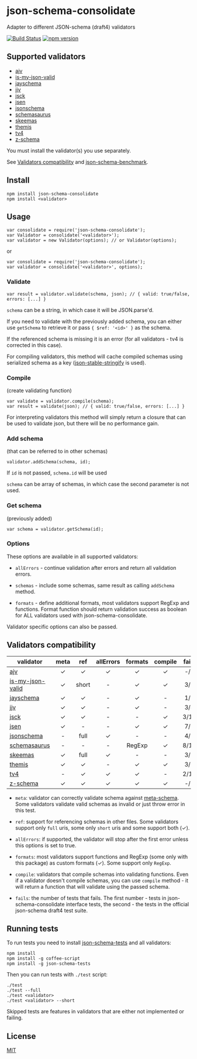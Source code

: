 # json-schema-consolidate

Adapter to different JSON-schema (draft4) validators

[![Build Status](https://travis-ci.org/epoberezkin/json-schema-consolidate.svg?branch=master)](https://travis-ci.org/epoberezkin/json-schema-consolidate)
[![npm version](https://badge.fury.io/js/json-schema-consolidate.svg)](http://badge.fury.io/js/json-schema-consolidate)

## Supported validators

- [ajv](https://github.com/epoberezkin/ajv)
- [is-my-json-valid](https://github.com/mafintosh/is-my-json-valid)
- [jayschema](https://github.com/natesilva/jayschema)
- [jjv](https://github.com/acornejo/jjv)
- [jsck](https://github.com/pandastrike/jsck)
- [jsen](https://github.com/bugventure/jsen)
- [jsonschema](https://github.com/tdegrunt/jsonschema)
- [schemasaurus](https://github.com/AlexeyGrishin/schemasaurus)
- [skeemas](https://github.com/Prestaul/skeemas)
- [themis](https://github.com/playlyfe/themis)
- [tv4](https://github.com/geraintluff/tv4)
- [z-schema](https://github.com/zaggino/z-schema#register-a-custom-format)

You must install the validator(s) you use separately.

See [Validators compatibility](#validators-compatibility) and [json-schema-benchmark](https://github.com/ebdrup/json-schema-benchmark).


## Install

```
npm install json-schema-consolidate
npm install <validator>
```


## Usage

```
var consolidate = require('json-schema-consolidate');
var Validator = consolidate('<validator>');
var validator = new Validator(options); // or Validator(options);
```

or

```
var consolidate = require('json-schema-consolidate');
var validator = consolidate('<validator>', options);
```


### Validate

```
var result = validator.validate(schema, json); // { valid: true/false, errors: [...] }
```

`schema` can be a string, in which case it will be JSON.parse'd.

If you need to validate with the previously added schema, you can either use `getSchema` to retrieve it or pass `{ $ref: '<id>' }` as the schema.

If the referenced schema is missing it is an error (for all validators - tv4 is corrected in this case).

For compiling validators, this method will cache compiled schemas using serialized schema as a key ([json-stable-stringify](https://github.com/substack/json-stable-stringify) is used).


### Compile

(create validating function)

```
var validate = validator.compile(schema);
var result = validate(json); // { valid: true/false, errors: [...] }
```

For interpreting validators this method will simply return a closure that can be used to validate json, but there will be no performance gain.


### Add schema

(that can be referred to in other schemas)

```
validator.addSchema(schema, id);
```

If `id` is not passed, `schema.id` will be used

`schema` can be array of schemas, in which case the second parameter is not used.


### Get schema

(previously added)

```
var schema = validator.getSchema(id);
```


### Options

These options are available in all supported validators:

- `allErrors` - continue validation after errors and return all validation errors.

- `schemas` - include some schemas, same result as calling `addSchema` method.

- `formats` - define additional formats, most validators support RegExp and functions. Format function should return validation success as boolean for ALL validators used with json-schema-consolidate.


Validator specific options can also be passed.


## Validators compatibility

|validator|meta| ref |allErrors|formats|compile|fails|
|---------|:--:|:---:|:-------:|:-----:|:-----:|:---:|
|[ajv](https://github.com/epoberezkin/ajv)|&#x2713;|&#x2713;|&#x2713;|&#x2713;|&#x2713;|-/1|
|[is-my-json-valid](https://github.com/mafintosh/is-my-json-valid)|&#x2713;|short|-|&#x2713;|&#x2713;|3/9|
|[jayschema](https://github.com/natesilva/jayschema)|&#x2713;|&#x2713;|-|&#x2713;|-|1/5|
|[jjv](https://github.com/acornejo/jjv)|&#x2713;|&#x2713;|-|&#x2713;|-|3/4|
|[jsck](https://github.com/pandastrike/jsck)|&#x2713;|&#x2713;|-|-|&#x2713;|3/11|
|[jsen](https://github.com/bugventure/jsen)|&#x2713;|-|-|&#x2713;|&#x2713;|7/7|
|[jsonschema](https://github.com/tdegrunt/jsonschema)|-|full|&#x2713;|-|-|4/3|
|[schemasaurus](https://github.com/AlexeyGrishin/schemasaurus)|-|-|-|RegExp|&#x2713;|8/10|
|[skeemas](https://github.com/Prestaul/skeemas)|&#x2713;|full|&#x2713;|-|-|3/1|
|[themis](https://github.com/playlyfe/themis)|&#x2713;|&#x2713;|-|&#x2713;|&#x2713;|3/8|
|[tv4](https://github.com/geraintluff/tv4)|-|&#x2713;|&#x2713;|&#x2713;|-|2/11|
|[z-schema](https://github.com/zaggino/z-schema)|&#x2713;|&#x2713;|&#x2713;|&#x2713;|&#x2713;|-/6|

- `meta`: validator can correctly validate schema against [meta-schema](http://json-schema.org/documentation.html). Some validators validate valid schemas as invalid or just throw error in this test.

- `ref`: support for referencing schemas in other files. Some validators support only `full` uris, some only `short` uris and some support both (&#x2713;).

- `allErrors`: if supported, the validator will stop after the first error unless this options is set to true.

- `formats`: most validators support functions and RegExp (some only with this package) as custom formats (&#x2713;). Some support only `RegExp`.

- `compile`: validators that compile schemas into validating functions. Even if a validator doesn't compile schemas, you can use `compile` method - it will return a function that will validate using the passed schema.

- `fails`: the number of tests that fails. The first number - tests in json-schema-consolidate interface tests, the second - the tests in the official json-schema draft4 test suite.


## Running tests

To run tests you need to install [json-schema-tests](https://github.com/pandastrike/json-schema-tests) and all validators:

```
npm install
npm install -g coffee-script
npm install -g json-schema-tests
```

Then you can run tests with `./test` script:


```
./test
./test --full
./test <validator>
./test <validator> --short
```

Skipped tests are features in validators that are either not implemented or failing.


## License

[MIT](https://github.com/epoberezkin/json-schema-consolidate/blob/master/LICENSE)
